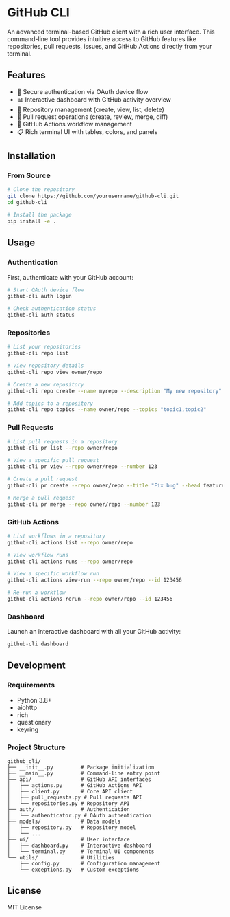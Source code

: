 # GitHub CLI

An advanced terminal-based GitHub client with a rich user interface. This command-line tool provides intuitive access to GitHub features like repositories, pull requests, issues, and GitHub Actions directly from your terminal.

## Features

- 🔐 Secure authentication via OAuth device flow
- 📊 Interactive dashboard with GitHub activity overview
- 📁 Repository management (create, view, list, delete)
- 🔄 Pull request operations (create, review, merge, diff)
- 🚀 GitHub Actions workflow management
- 📋 Rich terminal UI with tables, colors, and panels

## Installation

### From Source

```bash
# Clone the repository
git clone https://github.com/yourusername/github-cli.git
cd github-cli

# Install the package
pip install -e .
```

## Usage

### Authentication

First, authenticate with your GitHub account:

```bash
# Start OAuth device flow
github-cli auth login

# Check authentication status
github-cli auth status
```

### Repositories

```bash
# List your repositories
github-cli repo list

# View repository details
github-cli repo view owner/repo

# Create a new repository
github-cli repo create --name myrepo --description "My new repository"

# Add topics to a repository
github-cli repo topics --name owner/repo --topics "topic1,topic2"
```

### Pull Requests

```bash
# List pull requests in a repository
github-cli pr list --repo owner/repo

# View a specific pull request
github-cli pr view --repo owner/repo --number 123

# Create a pull request
github-cli pr create --repo owner/repo --title "Fix bug" --head feature-branch --base main

# Merge a pull request
github-cli pr merge --repo owner/repo --number 123
```

### GitHub Actions

```bash
# List workflows in a repository
github-cli actions list --repo owner/repo

# View workflow runs
github-cli actions runs --repo owner/repo

# View a specific workflow run
github-cli actions view-run --repo owner/repo --id 123456

# Re-run a workflow
github-cli actions rerun --repo owner/repo --id 123456
```

### Dashboard

Launch an interactive dashboard with all your GitHub activity:

```bash
github-cli dashboard
```

## Development

### Requirements

- Python 3.8+
- aiohttp
- rich
- questionary
- keyring

### Project Structure

```text
github_cli/
├── __init__.py         # Package initialization
├── __main__.py         # Command-line entry point
├── api/                # GitHub API interfaces
│   ├── actions.py      # GitHub Actions API
│   ├── client.py       # Core API client
│   ├── pull_requests.py # Pull requests API
│   └── repositories.py # Repository API
├── auth/               # Authentication
│   └── authenticator.py # OAuth authentication
├── models/             # Data models
│   ├── repository.py   # Repository model
│   └── ...
├── ui/                 # User interface
│   ├── dashboard.py    # Interactive dashboard
│   └── terminal.py     # Terminal UI components
└── utils/              # Utilities
    ├── config.py       # Configuration management
    └── exceptions.py   # Custom exceptions
```

## License

MIT License
